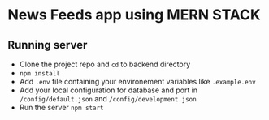 # News Feeds app using MERN STACK


## Running server

- Clone the project repo and ```cd``` to backend directory
- ``npm install``
- Add ``.env`` file containing your environement variables like ``.example.env``
- Add your local configuration for database and port in `/config/default.json` and `/config/development.json`
- Run the server ``npm start``
